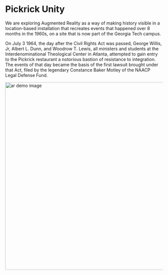 # Pickrick Unity
We are exploring Augmented Reality as a way of making history visible in a location-based installation that recreates events that happened over 8 months in the 1960s, on a site that is now part of the Georgia Tech campus.

On July 3 1964, the day after the Civil Rights Act was passed, George Willis, Jr, Albert L. Dunn, and Woodrow T. Lewis, all ministers and students at the Interdenominational Theological Center in Atlanta, attempted to gain entry to the Pickrick restaurant a notorious bastion of resistance to integration. The events of that day became the basis of the first lawsuit brought under that Act, filed by the legendary Constance Baker Motley of the NAACP Legal Defense Fund.

<img src="./docs/images/demo.png" alt="ar demo image" width="600"/>
